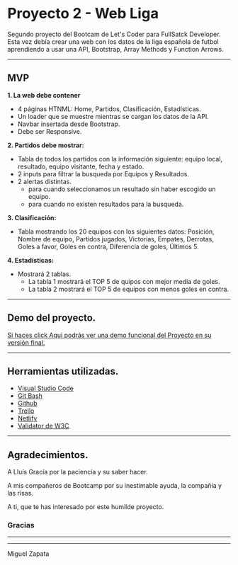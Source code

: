 # <font size="6">**Proyecto 2 - Web Liga**</font>
Segundo proyecto del Bootcam de Let's Coder para FullSatck Developer.
Esta vez debía crear una web con los datos de la liga española de futbol aprendiendo a usar una API, Bootstrap, Array Methods y Function Arrows.
***
## **MVP**
**1. La web debe contener**
  - 4 páginas HTNML: Home, Partidos, Clasificación, Estadísticas.
  - Un loader que se muestre mientras se cargan los datos de la API.
  - Navbar insertada desde Bootstrap.
  - Debe ser Responsive.
  
**2. Partidos debe mostrar:** 
  - Tabla de todos los partidos con la información siguiente: equipo local, resultado, equipo visitante, fecha y estado.
  - 2 inputs para filtrar la busqueda por Equipos y Resultados.
  - 2 alertas distintas.
    - para cuando seleccionamos un resultado sin haber escogido un equipo.
    - para cuando no existen resultados para la busqueda.
  
**3. Clasificación:**
  - Tabla mostrando los 20 equipos con los siguientes datos: Posición, Nombre de equipo, Partidos jugados, Victorias, Empates, Derrotas, Goles a favor, Goles en contra, Diferencia de goles, Últimos 5.
  
**4. Estadísticas:**
  - Mostrará 2 tablas.
    - La tabla 1 mostrará el TOP 5 de quipos con mejor media de goles.
    - La tabla 2 mostrará el TOP 5 de equipos con menos goles en contra.
***

## **Demo del proyecto.**
[Si haces click Aquí podrás ver una demo funcional del Proyecto en su versión final.](https://letsco-proyect2.netlify.app)

***
## **Herramientas utilizadas.**
- [Visual Studio Code](https://code.visualstudio.com/)
- [Git Bash](https://gitforwindows.org/)
- [Github](https://github.com/)
- [Trello](https://trello.com/)
- [Netlify](https://www.netlify.com/)
- [Validator de W3C](https://validator.w3.org/)
***
## **Agradecimientos.**
A Lluís Gracía por la paciencia y su saber hacer.  

A mis compañeros de Bootcamp por su inestimable ayuda, la compañía y las risas.  

A ti, que te has interesado por este humilde proyecto.
### Gracias
***
***
Miguel Zapata
